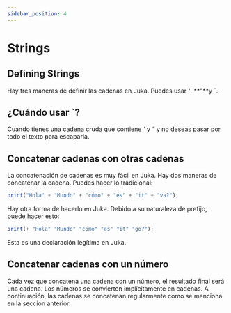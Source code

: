 ```yaml
---
sidebar_position: 4
---
```


# Strings

## Defining Strings
Hay tres maneras de definir las cadenas en Juka. Puedes usar **'**, **"**y **`**.

## ¿Cuándo usar **`**?
Cuando tienes una cadena cruda que contiene *'* y *"* y no deseas pasar por todo el texto para escaparla.

## Concatenar cadenas con otras cadenas
La concatenación de cadenas es muy fácil en Juka. Hay dos maneras de concatenar la cadena. Puedes hacer lo tradicional:


```jsx
print("Hola" + "Mundo" + "cómo" + "es" + "it" + "va?");
```

Hay otra forma de hacerlo en Juka. Debido a su naturaleza de prefijo, puede hacer esto:
```jsx
print(+ "Hola" "Mundo" "cómo" "es" "it" "go?");
```

Esta es una declaración legítima en Juka.

## Concatenar cadenas con un número

Cada vez que concatena una cadena con un número, el resultado final será una cadena. Los números se convierten implícitamente en cadenas. A continuación, las cadenas se concatenan regularmente como se menciona en la sección anterior.
